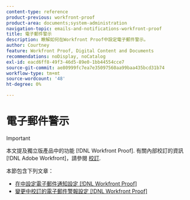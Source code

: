 ```yaml
---
content-type: reference
product-previous: workfront-proof
product-area: documents;system-administration
navigation-topic: emails-and-notifications-workfront-proof
title: 電子郵件警示
description: 瞭解如何在Workfront Proof中設定電子郵件警示。
author: Courtney
feature: Workfront Proof, Digital Content and Documents
recommendations: noDisplay, noCatalog
exl-id: eacd6ff8-49f3-46d5-89e0-1bb44554cce7
source-git-commit: ae80999fc7ea7e35097560aa99baa435bcd31b74
workflow-type: tm+mt
source-wordcount: '48'
ht-degree: 0%

---
```


# 電子郵件警示

>[!IMPORTANT]
>
>本文提及獨立版產品中的功能 [!DNL Workfront Proof]. 有關內部校訂的資訊 [!DNL Adobe Workfront]，請參閱 [校訂](../../../review-and-approve-work/proofing/proofing.md).

本節包含下列文章：

* [在中設定電子郵件通知設定 [!DNL Workfront Proof]](../../../workfront-proof/wp-emailsntfctns/email-alerts/config-email-notification-settings-wp.md)
* [變更中校訂的電子郵件警報設定 [!DNL Workfront Proof]](../../../workfront-proof/wp-emailsntfctns/email-alerts/change-email-alert-settings-wp.md)
